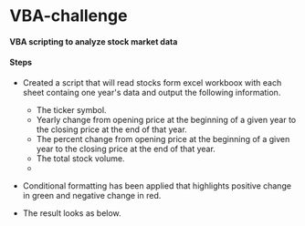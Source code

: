 
# VBA-challenge

#### VBA scripting to analyze stock market data

#### Steps

* Created a script that will read stocks form excel workboox with each sheet containg one year's data and output the following information.

  * The ticker symbol.
  * Yearly change from opening price at the beginning of a given year to the closing price at the end of that year.
  * The percent change from opening price at the beginning of a given year to the closing price at the end of that year.
  * The total stock volume.
  * 
* Conditional formatting has been applied that highlights positive change in green and negative change in red.

* The result looks as below.
